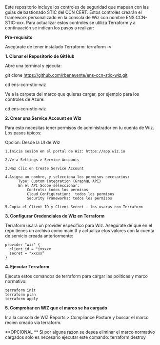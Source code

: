 Este repositorio incluye los controles de seguridad que mapean con las guias de bastionado STIC del CCN CERT.
Estos controles crearán el framework personalizado en la consola de Wiz con nombre ENS CCN-STIC-xxx. 
Para actualizar estos controles se utiliza Terraform y a continuación se indican los pasos a realizar:


**Pre-requisito**

Asegúrate de tener instalado Terraform: terraform -v

**1. Clonar el Repositorio de GitHub**
 
  Abre una terminal y ejecuta:
 
  git clone https://github.com/rbenavente/ens-ccn-stic-wiz.git
  
  cd ens-ccn-stic-wiz

Ve a la carpeta del marco que quieras cargar, por ejemplo para  los controles de Azure: 

  cd ens-ccn-stic-wiz 


**2. Crear una Service Account en Wiz**

Para esto necesitas tener permisos de administrador en tu cuenta de Wiz. Los pasos típicos:

Opción: Desde la UI de Wiz

	1.Inicia sesión en el portal de Wiz: https://app.wiz.io
 
	2.Ve a Settings > Service Accounts
 
	3.Haz clic en Create Service Account
 
	4.Asigna un nombre, y selecciona los permisos necesarios:
	      Type: Custom Integration (GraphQL API)
	      En el API Scope seleccionar:
		      Controls: todos los permisos
		      Cloud Configuration:  todos los permisos
		      Security Frameworks: todos los permisos
    
	5.Copia el Client ID y Client Secret — los usarás con Terraform


**3. Configurar Credenciales de Wiz en Terraform**

Terraform usará un provider específico para Wiz. Asegúrate de que en el repo tienes un archivo como main.tf y actualiza etos valores con la cuenta de servicio creada anteriormente: 

    provider "wiz" {
      client_id = "ixxxxx
      secret = "xxxxx”
    }


**4. Ejecutar Terraform**

Ejecuta estos comandos de terraform para cargar las politicas y marco normativo:

    terraform init
    terraform plan
    terraform apply


**5. Comprobar en WIZ que el marco se ha cargado**

Ir a la consola de WIZ Reports  > Compliance Posture y buscar el marco recien creado via terraform. 


**OPCIONAL 
**
Si por alguna razon se desea eliminar el marco normativo cargados solo es necesario ejecutar este comando: 
terraform destroy
